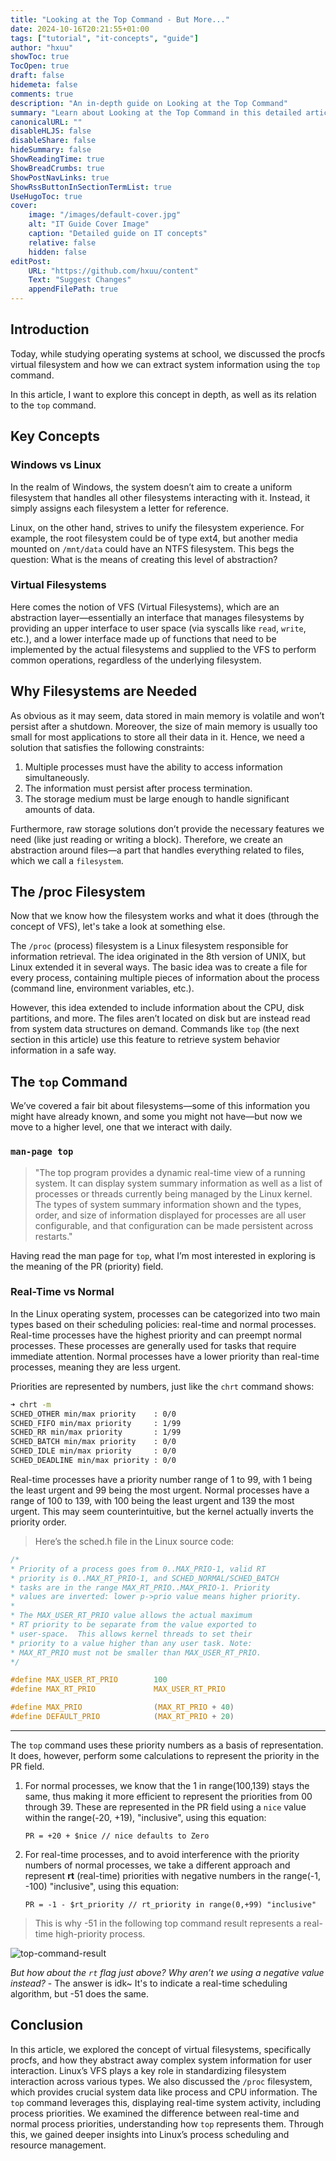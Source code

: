 ```yaml
---
title: "Looking at the Top Command - But More..."
date: 2024-10-16T20:21:55+01:00
tags: ["tutorial", "it-concepts", "guide"]
author: "hxuu"
showToc: true
TocOpen: true
draft: false
hidemeta: false
comments: true
description: "An in-depth guide on Looking at the Top Command"
summary: "Learn about Looking at the Top Command in this detailed article."
canonicalURL: ""
disableHLJS: false
disableShare: false
hideSummary: false
ShowReadingTime: true
ShowBreadCrumbs: true
ShowPostNavLinks: true
ShowRssButtonInSectionTermList: true
UseHugoToc: true
cover:
    image: "/images/default-cover.jpg"
    alt: "IT Guide Cover Image"
    caption: "Detailed guide on IT concepts"
    relative: false
    hidden: false
editPost:
    URL: "https://github.com/hxuu/content"
    Text: "Suggest Changes"
    appendFilePath: true
---
```


## Introduction

Today, while studying operating systems at school, we discussed the procfs virtual filesystem and how we can extract system information using the `top` command.

In this article, I want to explore this concept in depth, as well as its relation to the `top` command.

## Key Concepts

### Windows vs Linux

In the realm of Windows, the system doesn’t aim to create a uniform filesystem that handles all other filesystems interacting with it. Instead, it simply assigns each filesystem a letter for reference.

Linux, on the other hand, strives to unify the filesystem experience. For example, the root filesystem could be of type ext4, but another media mounted on `/mnt/data` could have an NTFS filesystem. This begs the question: What is the means of creating this level of abstraction?

### Virtual Filesystems

Here comes the notion of VFS (Virtual Filesystems), which are an abstraction layer—essentially an interface that manages filesystems by providing an upper interface to user space (via syscalls like `read`, `write`, etc.), and a lower interface made up of functions that need to be implemented by the actual filesystems and supplied to the VFS to perform common operations, regardless of the underlying filesystem.

## Why Filesystems are Needed

As obvious as it may seem, data stored in main memory is volatile and won’t persist after a shutdown. Moreover, the size of main memory is usually too small for most applications to store all their data in it. Hence, we need a solution that satisfies the following constraints:

1. Multiple processes must have the ability to access information simultaneously.
2. The information must persist after process termination.
3. The storage medium must be large enough to handle significant amounts of data.

Furthermore, raw storage solutions don’t provide the necessary features we need (like just reading or writing a block). Therefore, we create an abstraction around files—a part that handles everything related to files, which we call a `filesystem`.

## The /proc Filesystem

Now that we know how the filesystem works and what it does (through the concept of VFS), let's take a look at something else.

The `/proc` (process) filesystem is a Linux filesystem responsible for information retrieval. The idea originated in the 8th version of UNIX, but Linux extended it in several ways. The basic idea was to create a file for every process, containing multiple pieces of information about the process (command line, environment variables, etc.).

However, this idea extended to include information about the CPU, disk partitions, and more. The files aren’t located on disk but are instead read from system data structures on demand. Commands like `top` (the next section in this article) use this feature to retrieve system behavior information in a safe way.

## The `top` Command

We’ve covered a fair bit about filesystems—some of this information you might have already known, and some you might not have—but now we move to a higher level, one that we interact with daily.

### `man-page top`

> "The  top  program  provides  a dynamic real-time view of a running system.  It can display system summary information as well as a list of processes or threads currently being managed by the Linux kernel. The types of system summary information shown and the types, order, and size of information displayed for processes are all user configurable, and that configuration can be made persistent across restarts."

Having read the man page for `top`, what I’m most interested in exploring is the meaning of the PR (priority) field.

### Real-Time vs Normal

In the Linux operating system, processes can be categorized into two main types based on their scheduling policies: real-time and normal processes. Real-time processes have the highest priority and can preempt normal processes. These processes are generally used for tasks that require immediate attention. Normal processes have a lower priority than real-time processes, meaning they are less urgent.

Priorities are represented by numbers, just like the `chrt` command shows:

```bash
➜ chrt -m
SCHED_OTHER min/max priority    : 0/0
SCHED_FIFO min/max priority     : 1/99
SCHED_RR min/max priority       : 1/99
SCHED_BATCH min/max priority    : 0/0
SCHED_IDLE min/max priority     : 0/0
SCHED_DEADLINE min/max priority : 0/0
```

Real-time processes have a priority number range of 1 to 99, with 1 being the least urgent and 99 being the most urgent. Normal processes have a range of 100 to 139, with 100 being the least urgent and 139 the most urgent. This may seem counterintuitive, but the kernel actually inverts the priority order.

> Here’s the sched.h file in the Linux source code:

```c
/*
* Priority of a process goes from 0..MAX_PRIO-1, valid RT
* priority is 0..MAX_RT_PRIO-1, and SCHED_NORMAL/SCHED_BATCH
* tasks are in the range MAX_RT_PRIO..MAX_PRIO-1. Priority
* values are inverted: lower p->prio value means higher priority.
*
* The MAX_USER_RT_PRIO value allows the actual maximum
* RT priority to be separate from the value exported to
* user-space.  This allows kernel threads to set their
* priority to a value higher than any user task. Note:
* MAX_RT_PRIO must not be smaller than MAX_USER_RT_PRIO.
*/

#define MAX_USER_RT_PRIO        100
#define MAX_RT_PRIO             MAX_USER_RT_PRIO

#define MAX_PRIO                (MAX_RT_PRIO + 40)
#define DEFAULT_PRIO            (MAX_RT_PRIO + 20)
```

---

The `top` command uses these priority numbers as a basis of representation. It does, however, perform some calculations to represent the priority in the PR field.

1. For normal processes, we know that the 1 in range(100,139) stays the same, thus making it more efficient to represent the priorities from 00 through 39. These are represented in the PR field using a `nice` value within the range(-20, +19), "inclusive", using this equation:

   ```
   PR = +20 + $nice // nice defaults to Zero
   ```

2. For real-time processes, and to avoid interference with the priority numbers of normal processes, we take a different approach and represent **rt** (real-time) priorities with negative numbers in the range(-1, -100) "inclusive", using this equation:

   ```
   PR = -1 - $rt_priority // rt_priority in range(0,+99) "inclusive"
   ```

> This is why -51 in the following top command result represents a real-time high-priority process.

![top-command-result](/blog/images/2024-10-18-19-45-58.png)

*But how about the `rt` flag just above? Why aren’t we using a negative value instead?* - The answer is idk~ It's to indicate a real-time scheduling algorithm, but -51 does the same.

## Conclusion

In this article, we explored the concept of virtual filesystems, specifically procfs, and how they abstract away complex system information for user interaction. Linux’s VFS plays a key role in standardizing filesystem interaction across various types. We also discussed the `/proc` filesystem, which provides crucial system data like process and CPU information. The `top` command leverages this, displaying real-time system activity, including process priorities. We examined the difference between real-time and normal process priorities, understanding how `top` represents them. Through this, we gained deeper insights into Linux’s process scheduling and resource management.
